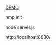 <a href="https://ipsumium.github.io/simulatorpv/indexweb.html">DEMO</a>

nmp init

node server.js


http://localhost:8030/
